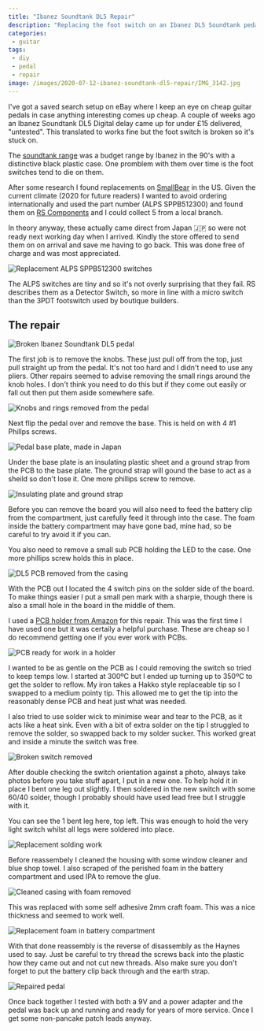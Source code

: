 ```yaml
---
title: "Ibanez Soundtank DL5 Repair"
description: "Replacing the foot switch on an Ibanez DL5 Soundtank pedal from the 90s"
categories:
 - guitar
tags:
 - diy
 - pedal
 - repair
image: /images/2020-07-12-ibanez-soundtank-dl5-repair/IMG_3142.jpg
---
```


I've got a saved search setup on eBay where I keep an eye on cheap guitar pedals in case anything interesting comes up cheap.  A couple of weeks ago an Ibanez Soundtank DL5 Digital delay came up for under £15 delivered, "untested".  This translated to works fine but the foot switch is broken so it's stuck on.

The [soundtank range][st] was a budget range by Ibanez in the 90's with a distinctive black plastic case.  One promblem with them over time is the foot switches tend to die on them.

After some research I found replacements on [SmallBear] in the US.  Given the current climate (2020 for future readers) I wanted to avoid ordering internationally and used the part number (ALPS SPPB512300) and found them on [RS Components][rs] and I could collect 5 from a local branch.

In theory anyway, these actually came direct from Japan 🇯🇵 so were not ready next working day when I arrived.  Kindly the store offered to send them on on arrival and save me having to go back.  This was done free of charge and was most appreciated.

<img class="padded center"
        alt="Replacement ALPS SPPB512300 switches"
        src="/images/2020-07-12-ibanez-soundtank-dl5-repair/IMG_3122.jpg"
        srcset="/images/2020-07-12-ibanez-soundtank-dl5-repair/IMG_3122.jpg 1x, /images/2020-07-12-ibanez-soundtank-dl5-repair/IMG_3122-2x.jpg 2x" />

The ALPS switches are tiny and so it's not overly surprising that they fail.  RS describes them as a Detector Switch, so more in line with a micro switch than the 3PDT footswitch used by boutique builders.

<!-- more -->

## The repair

<img class="padded center"
        alt="Broken Ibanez Soundtank DL5 pedal"
        src="/images/2020-07-12-ibanez-soundtank-dl5-repair/IMG_3131.jpg"
        srcset="/images/2020-07-12-ibanez-soundtank-dl5-repair/IMG_3131.jpg 1x, /images/2020-07-12-ibanez-soundtank-dl5-repair/IMG_3131-2x.jpg 2x" />

The first job is to remove the knobs. These just pull off from the top, just pull straight up from the pedal.  It's not too hard and I didn't need to use any pliers.  Other repairs seemed to advise removing the small rings around the knob holes.  I don't think you need to do this but if they come out easily or fall out then put them aside somewhere safe.

<img class="padded center"
        alt="Knobs and rings removed from the pedal"
        src="/images/2020-07-12-ibanez-soundtank-dl5-repair/IMG_3136.jpg"
        srcset="/images/2020-07-12-ibanez-soundtank-dl5-repair/IMG_3136.jpg 1x, /images/2020-07-12-ibanez-soundtank-dl5-repair/IMG_3136-2x.jpg 2x" />

Next flip the pedal over and remove the base.  This is held on with 4 #1 Phillps screws.

<img class="padded center"
        alt="Pedal base plate, made in Japan"
        src="/images/2020-07-12-ibanez-soundtank-dl5-repair/IMG_3137.jpg"
        srcset="/images/2020-07-12-ibanez-soundtank-dl5-repair/IMG_3137.jpg 1x, /images/2020-07-12-ibanez-soundtank-dl5-repair/IMG_3137-2x.jpg 2x" />

Under the base plate is an insulating plastic sheet and a ground strap from the PCB to the base plate.  The ground strap will gound the base to act as a sheild so don't lose it.  One more phillips screw to remove.

<img class="padded center"
        alt="Insulating plate and ground strap"
        src="/images/2020-07-12-ibanez-soundtank-dl5-repair/IMG_3138.jpg"
        srcset="/images/2020-07-12-ibanez-soundtank-dl5-repair/IMG_3138.jpg 1x, /images/2020-07-12-ibanez-soundtank-dl5-repair/IMG_3138-2x.jpg 2x" />

Before you can remove the board you will also need to feed the battery clip from the compartment, just carefully feed it through into the case.  The foam inside the battery compartment may have gone bad, mine had, so be careful to try avoid it if you can.

You also need to remove a small sub PCB holding the LED to the case.  One more phillips screw holds this in place.

<img class="padded center"
        alt="DL5 PCB removed from the casing"
        src="/images/2020-07-12-ibanez-soundtank-dl5-repair/IMG_3139.jpg"
        srcset="/images/2020-07-12-ibanez-soundtank-dl5-repair/IMG_3139.jpg 1x, /images/2020-07-12-ibanez-soundtank-dl5-repair/IMG_3139-2x.jpg 2x" />

With the PCB out I located the 4 switch pins on the solder side of the board.  To make things easier I put a small pen mark with a sharpie, though there is also a small hole in the board in the middle of them.

I used a [PCB holder from Amazon][pcbHolder] for this repair.  This was the first time I have used one but it was certaily a helpful purchase.  These are cheap so I do recommend getting one if you ever work with PCBs.

<img class="padded center"
        alt="PCB ready for work in a holder"
        src="/images/2020-07-12-ibanez-soundtank-dl5-repair/IMG_3141.jpg"
        srcset="/images/2020-07-12-ibanez-soundtank-dl5-repair/IMG_3141.jpg 1x, /images/2020-07-12-ibanez-soundtank-dl5-repair/IMG_3141-2x.jpg 2x" />

I wanted to be as gentle on the PCB as I could removing the switch so tried to keep temps low. I started at 300ºC but I ended up turning up to 350ºC to get the solder to reflow.  My iron takes a Hakko style replaceable tip so I swapped to a medium pointy tip.  This allowed me to get the tip into the reasonably dense PCB and heat just what was needed.

I also tried to use solder wick to minimise wear and tear to the PCB, as it acts like a heat sink.  Even with a bit of extra solder on the tip I struggled to remove the solder, so swapped back to my solder sucker.  This worked great and inside a minute the switch was free.

<img class="padded center"
        alt="Broken switch removed"
        src="/images/2020-07-12-ibanez-soundtank-dl5-repair/IMG_3142.jpg"
        srcset="/images/2020-07-12-ibanez-soundtank-dl5-repair/IMG_3142.jpg 1x, /images/2020-07-12-ibanez-soundtank-dl5-repair/IMG_3142-2x.jpg 2x" />

After double checking the switch orientation against a photo, always take photos before you take stuff apart, I put in a new one.  To help hold it in place I bent one leg out slightly.  I then soldered in the new switch with some 60/40 solder, though I probably should have used lead free but I struggle with it.

You can see the 1 bent leg here, top left.  This was enough to hold the very light switch whilst all legs were soldered into place.

<img class="padded center"
        alt="Replacement solding work"
        src="/images/2020-07-12-ibanez-soundtank-dl5-repair/IMG_3143.jpg"
        srcset="/images/2020-07-12-ibanez-soundtank-dl5-repair/IMG_3143.jpg 1x, /images/2020-07-12-ibanez-soundtank-dl5-repair/IMG_3143-2x.jpg 2x" />

Before reassembely I cleaned the housing with some window cleaner and blue shop towel.  I also scraped of the perished foam in the battery compartment and used IPA to remove the glue.

<img class="padded center"
        alt="Cleaned casing with foam removed"
        src="/images/2020-07-12-ibanez-soundtank-dl5-repair/IMG_3145.jpg"
        srcset="/images/2020-07-12-ibanez-soundtank-dl5-repair/IMG_3145.jpg 1x, /images/2020-07-12-ibanez-soundtank-dl5-repair/IMG_3145-2x.jpg 2x" />

This was replaced with some self adhesive 2mm craft foam.  This was a nice thickness and seemed to work well.

<img class="padded center"
        alt="Replacement foam in battery compartment"
        src="/images/2020-07-12-ibanez-soundtank-dl5-repair/IMG_3147.jpg"
        srcset="/images/2020-07-12-ibanez-soundtank-dl5-repair/IMG_3147.jpg 1x, /images/2020-07-12-ibanez-soundtank-dl5-repair/IMG_3147-2x.jpg 2x" />

With that done reassembly is the reverse of disassembly as the Haynes used to say.  Just be careful to try thread the screws back into the plastic how they came out and not cut new threads.  Also make sure you don't forget to put the battery clip back through and the earth strap.

<img class="padded center"
        alt="Repaired pedal"
        src="/images/2020-07-12-ibanez-soundtank-dl5-repair/IMG_3148.jpg"
        srcset="/images/2020-07-12-ibanez-soundtank-dl5-repair/IMG_3148.jpg 1x, /images/2020-07-12-ibanez-soundtank-dl5-repair/IMG_3148-2x.jpg 2x" />

Once back together I tested with both a 9V and a power adapter and the pedal was back up and running and ready for years of more service.  Once I get some non-pancake patch leads anyway.

[st]: http://web.archive.org/web/19981202065653/http://www.ibanez.com:80/volume_pedals.html
[SmallBear]: https://smallbear-electronics.mybigcommerce.com/alps-sppb512300/
[rs]: https://uk.rs-online.com/web/p/detector-switches/1238977
[pcbHolder]: https://amzn.to/3gQ5PMc